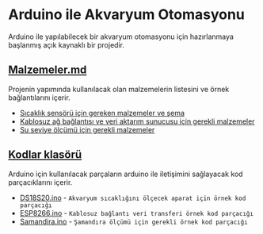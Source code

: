 # Arduino ile Akvaryum Otomasyonu
Arduino ile yapılabilecek bir akvaryum otomasyonu için hazırlanmaya başlanmış açık kaynaklı bir projedir.
## [Malzemeler.md](/Malzemeler.md)
Projenin yapımında kullanılacak olan malzemelerin listesini ve örnek bağlantılarını içerir.

* [Sıcaklık sensörü için gereken malzemeler ve şema](https://github.com/sukelec/Akvaryum_Otomasyonu/blob/master/Malzemeler.md#s%C4%B1cakl%C4%B1k-sens%C3%B6r%C3%BC-i%C3%A7in-gereken-malzemeler-ve-%C5%9Fema)
* [Kablosuz ağ bağlantısı ve veri aktarım sunucusu için gerekli malzemeler](https://github.com/sukelec/Akvaryum_Otomasyonu/blob/master/Malzemeler.md#kablosuz-a%C4%9F-ba%C4%9Flant%C4%B1s%C4%B1-ve-veri-aktar%C4%B1m-sunucusu-i%C3%A7in-gerekli-malzemeler)
* [Su seviye ölçümü için gerekli malzemeler](https://github.com/sukelec/Akvaryum_Otomasyonu/blob/master/Malzemeler.md#su-seviye-%C3%B6l%C3%A7%C3%BCm%C3%BC-i%C3%A7in-gerekli-malzemeler)

## [Kodlar klasörü](/Kodlar)
Arduino için kullanılacak parçaların arduino ile iletişimini sağlayacak kod parçacıklarını içerir.

* [DS18S20.ino](/Kodlar/DS18S20.ino) - `Akvaryum sıcaklığını ölçecek aparat için örnek kod parçacığı`
* [ESP8266.ino](/Kodlar/ESP8266.ino) - `Kablosuz bağlantı veri transferi örnek kod parçacığı`
* [Samandira.ino](/Kodlar/Samandira.ino) - `Şamandıra ölçümü için gerekli örnek kod parçacığı`
